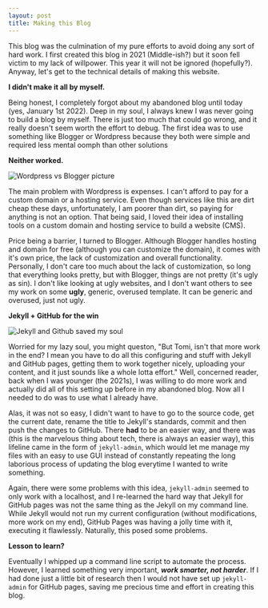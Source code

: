 ```yaml
---
layout: post
title: Making this Blog
---
```


This blog was the culmination of my pure efforts to avoid doing any sort of hard work. I first created this blog in 2021 (Middle-ish?) but it soon fell victim to my lack of willpower. This year it will not be ignored (hopefully?). Anyway, let's get to the technical details of making this website.

**I didn't make it all by myself.**

Being honest, I completely forgot about my abandoned blog until today (yes, January 1st 2022). Deep in my soul, I always knew I was never going to build a blog by myself. There is just too much that could go wrong, and it really doesn't seem worth the effort to debug. The first idea was to use something like Blogger or Wordpress because they both were simple and required less mental oomph than other solutions

**Neither worked.**

![Wordpress vs Blogger picture](https://i.ibb.co/5Th6dfD/Inked-Word-Press-vs-Blogger-Which-one-is-Better.jpg)

The main problem with Wordpress is expenses. I can't afford to pay for a custom domain or a hosting service. Even though services like this are dirt cheap these days, unfortunately, I am poorer than dirt, so paying for anything is not an option. That being said, I loved their idea of installing tools on a custom domain and hosting service to build a website (CMS).

Price being a barrier, I turned to Blogger. Although Blogger handles hosting and domain for free (although you can customize the domain), it comes with it's own price, the lack of customization and overall functionality. Personally, I don't care too much about the lack of customization, so long that everything looks pretty, but with Blogger, things are not pretty (it's ugly as sin). I don't like looking at ugly websites, and I don't want others to see my work on some **ugly**, generic, overused template. It can be generic and overused, just not ugly.

**Jekyll + GitHub for the win**

![Jekyll and Github saved my soul](https://i.ibb.co/6sxr87J/JEKYLL-AND-GITHUB.png)

Worried for my lazy soul, you might queston, "But Tomi, isn't that more work in the end? I mean you have to do all this configuring and stuff with Jekyll and GitHub pages, getting them to work together nicely, uploading your content, and it just sounds like a whole lotta effort." Well, concerned reader, back when I was younger (the 2021s), I was  willing to do more work and actually did all of this setting up before in my abandoned blog. Now all I needed to do was to use what I already have.

Alas, it was not so easy, I didn't want to have to go to the source code, get the current date, rename the title to Jekyll's standards, commit and then push the changes to GitHub. There **had** to be an easier way, and there was (this is the marvelous thing about tech, there is always an easier way), this lifeline came in the form of `jekyll-admin`, which would let me manage my files with an easy to use GUI instead of constantly repeating the long laborious process of updating the blog everytime I wanted to write something.

Again, there were some problems with this idea, `jekyll-admin` seemed to only work with a localhost, and I re-learned the hard way that Jekyll for GitHub pages was not the same thing as the Jekyll on my command line. While Jekyll would not run my current configuration (without modifications, more work on my end), GitHub Pages was having a jolly time with it, executing it flawlessly. Naturally, this posed some problems.

**Lesson to learn?**

Eventually I whipped up a command line script to automate the process. However, I learned something very important, **_work smarter, not harder_**. If I had done just a little bit of research then I would not have set up `jekyll-admin` for GitHub pages, saving me precious time and effort in creating this blog.


